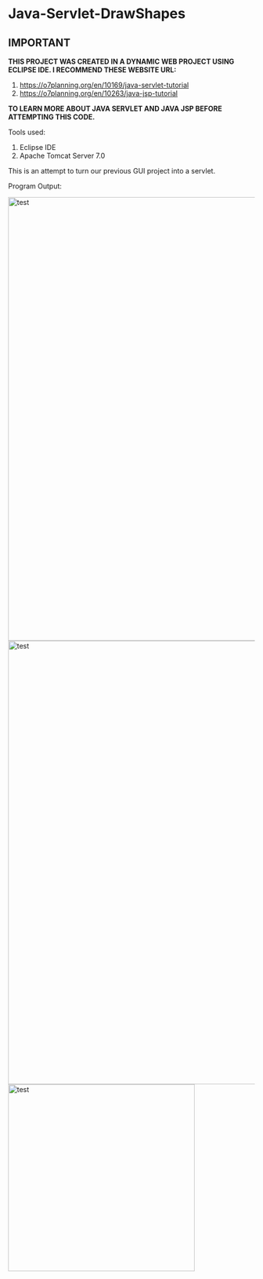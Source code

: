 # Java-Servlet-DrawShapes
## IMPORTANT
**THIS PROJECT WAS CREATED IN A DYNAMIC WEB PROJECT USING ECLIPSE IDE. I RECOMMEND THESE WEBSITE URL:**

1. https://o7planning.org/en/10169/java-servlet-tutorial
2. https://o7planning.org/en/10263/java-jsp-tutorial

**TO LEARN MORE ABOUT JAVA SERVLET AND JAVA JSP BEFORE ATTEMPTING THIS CODE.**

Tools used:
1. Eclipse IDE
2. Apache Tomcat Server 7.0

This is an attempt to turn our previous GUI project into a servlet.

Program Output:

<img width="904" alt="test" src="https://user-images.githubusercontent.com/58899364/96441170-aaa14c00-123b-11eb-9e5d-d7eb850d4e42.png">

<img width="904" alt="test" src="https://user-images.githubusercontent.com/58899364/96441365-fe139a00-123b-11eb-8fac-12931188afea.png">

<img width="381" alt="test" src="https://user-images.githubusercontent.com/58899364/96441947-ee488580-123c-11eb-8e2b-3157c1ef1d24.png">
